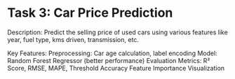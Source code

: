 # Task 3: Car Price Prediction
Description:
  Predict the selling price of used cars using various features like year, fuel type, kms driven, transmission, etc.

Key Features:
  Preprocessing: Car age calculation, label encoding
  Model: Random Forest Regressor (better performance)
  Evaluation Metrics: R² Score, RMSE, MAPE, Threshold Accuracy
  Feature Importance Visualization
